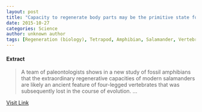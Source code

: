 ```yaml
---
layout: post
title: "Capacity to regenerate body parts may be the primitive state for all four-legged vertebrates"
date: 2015-10-27
categories: Science
author: unknown author
tags: [Regeneration (biology), Tetrapod, Amphibian, Salamander, Vertebrate, Evolution, Organisms, Biology]
---
```





#### Extract
>A team of paleontologists shows in a new study of fossil amphibians that the extraordinary regenerative capacities of modern salamanders are likely an ancient feature of four-legged vertebrates that was subsequently lost in the course of evolution. ...



[Visit Link](http://www.sciencedaily.com/releases/2015/10/151026125031.htm)


